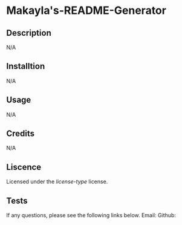 # Makayla's-README-Generator

## Description

N/A

## Installtion 

N/A

## Usage

N/A

## Credits 

N/A

## Liscence 

Licensed under the *license-type* license.

## Tests

If any questions, please see the following links below.
Email: 
Github: 


